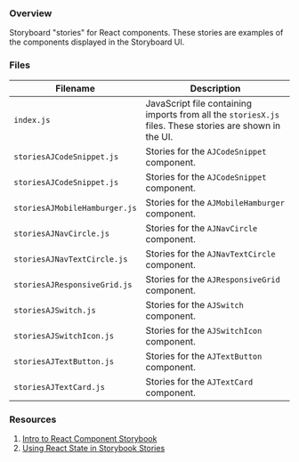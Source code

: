 ### Overview

Storyboard "stories" for React components.  These stories are examples of the components displayed in the Storyboard UI.

### Files

| Filename                       | Description                                                                                               |
|--------------------------------|-----------------------------------------------------------------------------------------------------------|
| `index.js`                     | JavaScript file containing imports from all the `storiesX.js` files.  These stories are shown in the UI.  |
| `storiesAJCodeSnippet.js`      | Stories for the `AJCodeSnippet` component.                                                                |
| `storiesAJCodeSnippet.js`      | Stories for the `AJCodeSnippet` component.                                                                |
| `storiesAJMobileHamburger.js`  | Stories for the `AJMobileHamburger` component.                                                            |
| `storiesAJNavCircle.js`        | Stories for the `AJNavCircle` component.                                                                  |
| `storiesAJNavTextCircle.js`    | Stories for the `AJNavTextCircle` component.                                                              |
| `storiesAJResponsiveGrid.js`   | Stories for the `AJResponsiveGrid` component.                                                             |
| `storiesAJSwitch.js`           | Stories for the `AJSwitch` component.                                                                     |
| `storiesAJSwitchIcon.js`       | Stories for the `AJSwitchIcon` component.                                                                 |
| `storiesAJTextButton.js`       | Stories for the `AJTextButton` component.                                                                 |
| `storiesAJTextCard.js`         | Stories for the `AJTextCard` component.                                                                   |

### Resources

1) [Intro to React Component Storybook](https://scotch.io/tutorials/building-a-ui-component-with-react-and-storybook)
2) [Using React State in Storybook Stories](https://levelup.gitconnected.com/adding-state-to-storybook-in-react-c6744fda25b4)
